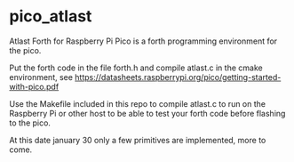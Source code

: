 # pico_atlast
Atlast Forth for Raspberry Pi Pico is a forth programming environment for the pico.

Put the forth code in the file forth.h and compile atlast.c in the cmake environment, see https://datasheets.raspberrypi.org/pico/getting-started-with-pico.pdf

Use the Makefile included in this repo to compile atlast.c to run on the Raspberry Pi or other host to be able to test your forth code before flashing to the pico.

At this date january 30 only a few primitives are implemented, more to come.
